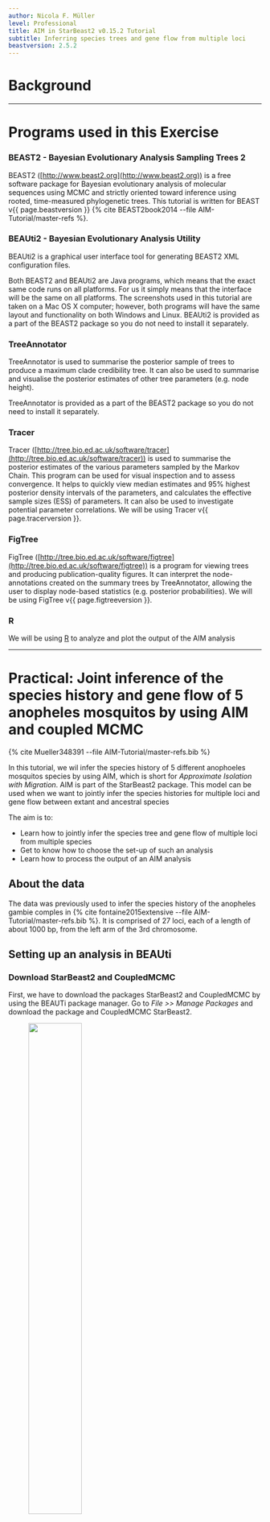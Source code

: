 ```yaml
---
author: Nicola F. Müller
level: Professional
title: AIM in StarBeast2 v0.15.2 Tutorial
subtitle: Inferring species trees and gene flow from multiple loci
beastversion: 2.5.2
---
```



# Background



----

# Programs used in this Exercise 

### BEAST2 - Bayesian Evolutionary Analysis Sampling Trees 2

BEAST2 ([http://www.beast2.org](http://www.beast2.org)) is a free software package for Bayesian evolutionary analysis of molecular sequences using MCMC and strictly oriented toward inference using rooted, time-measured phylogenetic trees. This tutorial is written for BEAST v{{ page.beastversion }} {% cite BEAST2book2014 --file AIM-Tutorial/master-refs %}. 


### BEAUti2 - Bayesian Evolutionary Analysis Utility

BEAUti2 is a graphical user interface tool for generating BEAST2 XML configuration files.

Both BEAST2 and BEAUti2 are Java programs, which means that the exact same code runs on all platforms. For us it simply means that the interface will be the same on all platforms. The screenshots used in this tutorial are taken on a Mac OS X computer; however, both programs will have the same layout and functionality on both Windows and Linux. BEAUti2 is provided as a part of the BEAST2 package so you do not need to install it separately.

### TreeAnnotator

TreeAnnotator is used to summarise the posterior sample of trees to produce a maximum clade credibility tree. It can also be used to summarise and visualise the posterior estimates of other tree parameters (e.g. node height).

TreeAnnotator is provided as a part of the BEAST2 package so you do not need to install it separately.


### Tracer

Tracer ([http://tree.bio.ed.ac.uk/software/tracer](http://tree.bio.ed.ac.uk/software/tracer)) is used to summarise the posterior estimates of the various parameters sampled by the Markov Chain. This program can be used for visual inspection and to assess convergence. It helps to quickly view median estimates and 95% highest posterior density intervals of the parameters, and calculates the effective sample sizes (ESS) of parameters. It can also be used to investigate potential parameter correlations. We will be using Tracer v{{ page.tracerversion }}.


### FigTree

FigTree ([http://tree.bio.ed.ac.uk/software/figtree](http://tree.bio.ed.ac.uk/software/figtree)) is a program for viewing trees and producing publication-quality figures. It can interpret the node-annotations created on the summary trees by TreeAnnotator, allowing the user to display node-based statistics (e.g. posterior probabilities). We will be using FigTree v{{ page.figtreeversion }}.

### R

We will be using [R](\href{https://www.r-project.org) to analyze and plot the output of the AIM analysis

----

# Practical: Joint inference of the species history and gene flow of 5 anopheles mosquitos by using AIM and coupled MCMC

{% cite Mueller348391 --file AIM-Tutorial/master-refs.bib %}

In this tutorial, we wil infer the species history of 5 different anophoeles mosquitos species by using AIM, which is short for *Approximate Isolation with Migration*. AIM is part of the StarBeast2 package. This model can be used when we want to jointly infer the species histories for multiple loci and gene flow between extant and ancestral species 

The aim is to:

-  Learn how to jointly infer the species tree and gene flow of multiple loci from multiple species
-  Get to know how to choose the set-up of such an analysis
-  Learn how to process the output of an AIM analysis

## About the data

The data was previously used to infer the species history of the anopheles gambie comples in {% cite fontaine2015extensive --file AIM-Tutorial/master-refs.bib %}. It is comprised of 27 loci, each of a length of about 1000 bp, from the left arm of the 3rd chromosome. 



## Setting up an analysis in BEAUti

### Download StarBeast2 and CoupledMCMC
First, we have to download the packages StarBeast2 and CoupledMCMC by using the BEAUTi package manager. Go to _File >> Manage Packages_ and download the package and CoupledMCMC StarBeast2. 

<figure>
	<a id="fig:example1"></a>
	<img style="width:50%;" src="figures/StarBeastDownload.png" alt="">
	<figcaption>Figure 1: Download the StarBeast2 and CoupledMCMC packages.</figcaption>
</figure>



### Loading the template

Next, we have to load the BEAUTi template from _File_, select _Template >> AIM_.


### Loading the different loci

The sequences for the different loci can be found in the _data_ folder name can be either drag and dropped into BEAUti or imported by _Import Alignment_.  It will ask you what type the data is. If we say nucleotide, it will ask us for each loci individually. Since all loci are nucleotide data, we can choose _all are nucleotide_. To speed up the setup later, we can press _Link Site Models_ and _Link Clock Models_


### Get species corresponding to the different individuals (Taxon sets)
Next, we have to go to the Taxon sets tab.
To assign the different individuals to different species, press the _Guess_ button. Use everything before first and press the _OK_ button.

<figure>
	<a id="fig:example1"></a>
	<img style="width:70%;" src="figures/TaxonSet.png" alt="">
	<figcaption>Figure 2: Guess the species of each sampled individual.</figcaption>
</figure>

### Specify the Site Model (Site Model)

Since we Linked all the Site Models of the different loci together when loading the sequence data, we only have to set up the site models once. We will be using an HKY + $\Gamma_4$ model that allows for different relative rates of transversions and transitions, as well as for rate hetereogeneity across different sites. Additionally, we should make sure that the _estimate_ button for the substitution rates is clicked to allow for rate variation across different loci. To reduce the number of parameters we have to estimate, we can set Frequencies to Empirical. After, we can go back to the _Partitions_ field and press _Unlink Site Models_. Now each loci will have the same site model, but each with different parameters.

<figure>
	<a id="fig:example1"></a>
	<img style="width:70%;" src="figures/SiteModel.png" alt="">
	<figcaption>Figure 3: Set the site model.</figcaption>
</figure>


### Set the clock model (Clock Model)

Since we have all sequences sampled in the present and no calibration, we have to information to estimate the clock rate. This however means that the branch lengths of our trees are in the dimension of average number substitutions and in units of time (e.g. in years). 


### Specify the priors (Priors)

The most important priors to specify here are the priors on the number of active routes of gene flow, the rates of gene flow and the effective population sizes. An active route of gene flow denotes a route of gene flow between two species that is non zero. The prior on the number of active routes (migIndicatorSum.species) of gene flow is by defaults a Poisson Prior with lambda=0.693. This puts about 50% of the probability mass on 0 active routes of gene flow. This means that in absence of information about gene flow, a prior probability on having gene flow is fairly low.

In order to speed up the setup, most of the priors are already set to what they should be, expect for the prior on the migration rates. From a hypothetical previous analysis, we know that our tree has a height of about 0.02 substitutions. If we had a migration rate of 1/0.02=50, this would mean that one lineage of a gene from present to the root is expected to migrate on average 1 time. The prior on the migration rates is set in the _migRates.Species_ block. If we set the mean of the log Normal distribution to 2.5, this assumes that we expect about 1 in every 20 lineages to have one migration event over the course of the whole species tree. This is not exactly true, but is an ok approximation for the order of magnitude of how many migration events we expect under this prior. 

<figure>
	<a id="fig:example1"></a>
	<img style="width:70%;" src="figures/MigRatesPrior.png" alt="">
	<figcaption>Figure 4: Setting up the prior on the migration rates.</figcaption>
</figure>

 Next, we can save the `*.xml` file under _File >> Save as_.

### Set up the xml to run two chains

In order to setup the analysis to run with coupled MCMC, we have to open the  `*.xml` and change one line in the xml.
To do so, go to the line with:
```
<run id="mcmc" spec="MCMC" chainLength="10000000" storeEvery="5000">
```
To have a run with coupled MCMC, we have to replace the above line with:
```
<run id="mcmc" spec="beast.coupledMCMC.CoupledMCMC" logHeatedChains="true" chainLength="10000000" storeEvery="5000" deltaTemperature="0.1" chains="2" resampleEvery="10000">
```
* `logHeatedChains="true"` logs the log files of the heated chains if true.
* `chainLength="100000000"` defines for how many iterations the chains is run
* `deltaTemperature="0.025"` defines the temperature difference between the chain *n* and chain *n-1*.
* `chains="2"` defines the number of parallel chains that are run. The first chain is the one that explores the posterior just like a normal MCMC chain. All other chains are what's called *heated*. This means that MCMC moves of those chains have a higher probability of being accepted. While these heated chains don't explore the posterior properly, they can be used to propose new states to the one cold chain.   

The output to the screen of a Coupled MCMC run looks slightly different then the one of a standard MCMC run.
The column called *sample* describes at which iteration of the coupled MCMC we are. The column *swapsColdChain* denotes how many times the one cold chain (the chain that runs just like a regular MCMC chain) has been swapped with another chain. The *swapProbability* denotes how likely it is that a swapping between two chains is accepted. This vaues should be somewhere between *0.2* and *0.6*. A low values indicates that the heated chains are running too hot and are not efficiently exploring the posterior. A too high values indicates that the heated chains are not running hot enough and are thus exploring parameter space that are too similar to the one of the cold chain.

```
sample    swapsColdCain    swapProbability
10000    0    0.0 --
20000    1    0.5 3m15s/Msamples
30000    1    0.3333333333333333 2m56s/Msamples
40000    1    0.25 2m34s/Msamples
50000    1    0.2 2m29s/Msamples
60000    1    0.16666666666666666 2m24s/Msamples
70000    1    0.14285714285714285 2m22s/Msamples
80000    1    0.125 2m20s/Msamples
90000    1    0.1111111111111111 2m15s/Msamples
100000    1    0.1 2m12s/Msamples
110000    1    0.09090909090909091 2m9s/Msamples
120000    1    0.08333333333333333 2m8s/Msamples
```
 



### Run the Analysis using BEAST2

Run the `*.xml` using BEAST2 or use finished runs from the *precooked-runs* folder. The analysis should take about 10 to 20 minutes. 

### Analyse the log file using Tracer

First, we can open the `aim.log` file in tracer to check if the MCMC has converged. The ESS value should be above 200 for almost all values and especially for the posterior estimates. The burnin taken by Tracer is 10%, but for this analysis 1% is enough. 

<figure>
	<a id="fig:example1"></a>
	<img style="width:70%;" src="figures/LogPosterior.png" alt="">
	<figcaption>Figure 5: Check if the posterior converged.</figcaption>
</figure>

### Analyse the species tree distribution in DensiTree

First, we can have a look at the distribution of species trees in DensiTree. To do so, open the files `species.trees` in DensiTree.

<figure>
<a id="fig:example1"></a>
<img style="width:70%;" src="figures/DensiTree_aim.png" alt="">
<figcaption>Figure 6: Distribution of species trees inferred under AIM.</figcaption>
</figure>

We can now compare the distribution of species trees inferred under AIM to the case when we don't have any gene flow. This file can be found in the pre-cooked runs folder and is called `species_nogeneflow.trees`

<figure>
<a id="fig:example1"></a>
<img style="width:70%;" src="figures/DensiTree_nogeneflow.png" alt="">
<figcaption>Figure 7: Distribution of species trees when not accounting for gene flow.</figcaption>
</figure>

Next, we can check which which genes most likely drive these differences. In order to do so, we can compare inferred relative rates of evolution of every loci between runs with and runs without gene flow. To do so, we can load the two files `aim.log` and `aim_nogeneflow.log` in tracer. When we compare the relative rates of mutation between most genes, they look fairly similar between with and without gene flow for most loci. Loci nr 10352 however has a very different inferred mutation rate, indicating that there is something different going on in that loci depending on wether we allow for gene flow or not.

<figure>
<a id="fig:example1"></a>
<img style="width:70%;" src="figures/locimutrate.png" alt="">
<figcaption>Figure 8: Differences in inferred relative rates of evolution for loci nr 10352.</figcaption>
</figure>

Next, we can open the inferred tree of loci 10352 when accounting for gene flow in DensiTree

<figure>
<a id="fig:example1"></a>
<img style="width:70%;" src="figures/chr3L-10352.png" alt="">
<figcaption>Figure 9: Inferred gene tree of chr3L-10352.</figcaption>
</figure>

In AIM the attachement of *An. quadriannulatus* is explained by gene flow. When not accounting for gene flow, this causes the topology of the species tree to be slightly different by essentially pushing the attachment of *An. quadriannulatus* closer to *An. gambia*. We will next analyse between which species there was gene flow by using an *R* script.

### Investigate the species tree and gene flow between species

The analysis script for the analysis of the species tree can be found in the *scripts* folder. The R script *analyseAIMrun.R* can be used to analyse AIM runs and to plot species trees and the gene flow between species. First, we'll need to install a few R packages for the script to run. To do so, open R and then type in the follwing few lines:

```
install.packages("devtools", type = "source")
devtools::install_github("thibautjombart/OutbreakTools")
install.packages("ggplot2", type = "source")
install.packages("phytools", type = "source")
install.packages("ape", type = "source")
install.packages("ggtree", type = "source")
```
devtools is needed to install OutbreakTools. 
OutbreakTools is needed to read in node annotated trees.
ggplot2 and ggtree are needed to plot trees and phytools and ape are needed to analyse node heights etc.

Running *analyseAIMrun.R* will take the tree file specified in the line:
`trees <- "./../precooked_runs/species_long.trees`
as intput. If you want to use a different `species.trees` files, this line has to be changed.

Next, we can try to run the script.

If the error `Error in start:end : NA/NaN argument` appears, the last line of the  `*.trees` file we were using was probably not `End;`. The function that reads in the trees into `R` however requires this to be the case. The easiest way to avoid this error is therefore to just add `End;` to the `*.trees` file in a TextEditor. Otherwise, running `logCombiner` on the `*.trees` file will resolve the error as well. Runnign the script will then read in the node annotated trees and take a burnin as specified in the line ```burn_in = 0.1```. It will then count how many different unique ranked tree topologies there are. This means that the script distinguished between trees that have the same topology but where the ordering of internal nodes is different. This has to be done in AIM since each ranked topologies as different set of co-existing species. This means that the meaning of parameters is different for each of these different topologies. 

The script will produce one figure and one log file for each of the uniquely ranked species tree topologies. Uniquely ranked tree topologies distinguishes between trees with the same topology, but different order of nodes.

<figure>
<a id="fig:example1"></a>
<img style="width:70%;" src="figures/rankedTree.png" alt="">
<figcaption>Figure 10: Tree with the same topology but different node order.</figcaption>
</figure>


The figure shows the species tree as well as between which species gene flow is supported with a Bayes Factor with more than 20. The log file reports the parameter estimates seperately for each of the different uniquely ranked species tree topologies. 

### Some notes of caution

* Different priors, especially on how much and how strong gene flow is expected to occur, can have a large impact on the species tree that is inferred. The reason is that in a IM model, coalescent events of a gene between two species can either be explained by gene flow or by a speciation event.
* Variation in the data that is not accounted for by the model can lead to wrong estimates of the species tree or between which species gene flow occurs.
* Jointly inferring the species tree, gene flow, effective population sizes, gene trees and evolutionary models can take a long time.

----

# Useful Links

- AIM source code: [https://github.com/genomescale/starbeast2](https://github.com/genomescale/starbeast2)
- [Bayesian Evolutionary Analysis with BEAST 2](http://www.beast2.org/book.html) {% cite BEAST2book2014 --file AIM-Tutorial/master-refs.bib %}
- BEAST 2 website and documentation: [http://www.beast2.org/](http://www.beast2.org/)
- Join the BEAST user discussion: [http://groups.google.com/group/beast-users](http://groups.google.com/group/beast-users) 

----

# Relevant References

{% bibliography --cited --file AIM-Tutorial/master-refs %}

